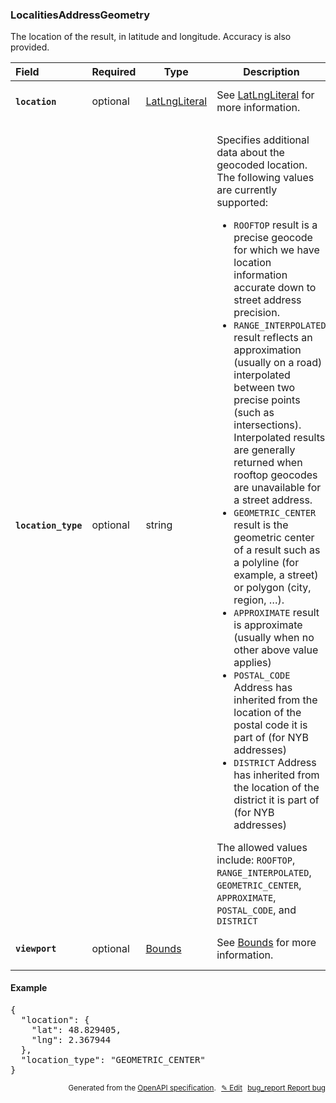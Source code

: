 <!--- This is a generated file, do not edit! -->
<!--- [START woosmap_http_schema_localitiesaddressgeometry] -->
<h3 class="schema-object" id="LocalitiesAddressGeometry">LocalitiesAddressGeometry</h3>

The location of the result, in latitude and longitude. Accuracy is also provided.

| Field                                                                                                                        | Required | Type                                            | Description                                                                                                                                                                                                                                                                                                                                                                                                                                                                                                                                                                                                                                                                                                                                                                                                                                                                                                                                                                                                                                                                                                                                                                                                                                                         |
| :--------------------------------------------------------------------------------------------------------------------------- | -------- | ----------------------------------------------- | ------------------------------------------------------------------------------------------------------------------------------------------------------------------------------------------------------------------------------------------------------------------------------------------------------------------------------------------------------------------------------------------------------------------------------------------------------------------------------------------------------------------------------------------------------------------------------------------------------------------------------------------------------------------------------------------------------------------------------------------------------------------------------------------------------------------------------------------------------------------------------------------------------------------------------------------------------------------------------------------------------------------------------------------------------------------------------------------------------------------------------------------------------------------------------------------------------------------------------------------------------------------- |
| <h4 id="LocalitiesAddressGeometry-location" class="add-link schema-object-property-key"><code>location</code></h4>           | optional | [LatLngLiteral](#LatLngLiteral "LatLngLiteral") | See [LatLngLiteral](#LatLngLiteral "LatLngLiteral") for more information.                                                                                                                                                                                                                                                                                                                                                                                                                                                                                                                                                                                                                                                                                                                                                                                                                                                                                                                                                                                                                                                                                                                                                                                           |
| <h4 id="LocalitiesAddressGeometry-location_type" class="add-link schema-object-property-key"><code>location_type</code></h4> | optional | string                                          | <div class="nonref-property-description"><p>Specifies additional data about the geocoded location. The following values are currently supported:</p><ul><li><code>ROOFTOP</code> result is a precise geocode for which we have location information accurate down to street address precision.</li><li><code>RANGE_INTERPOLATED</code> result reflects an approximation (usually on a road) interpolated between two precise points (such as intersections). Interpolated results are generally returned when rooftop geocodes are unavailable for a street address.</li><li><code>GEOMETRIC_CENTER</code> result is the geometric center of a result such as a polyline (for example, a street) or polygon (city, region, …).</li><li><code>APPROXIMATE</code> result is approximate (usually when no other above value applies)</li><li><code>POSTAL_CODE</code> Address has inherited from the location of the postal code it is part of (for NYB addresses)</li><li><code>DISTRICT</code> Address has inherited from the location of the district it is part of (for NYB addresses)</li></ul><div class="notranslate">The allowed values include: `ROOFTOP`, `RANGE_INTERPOLATED`, `GEOMETRIC_CENTER`, `APPROXIMATE`, `POSTAL_CODE`, and `DISTRICT`</div></div> |
| <h4 id="LocalitiesAddressGeometry-viewport" class="add-link schema-object-property-key"><code>viewport</code></h4>           | optional | [Bounds](#Bounds "Bounds")                      | See [Bounds](#Bounds "Bounds") for more information.                                                                                                                                                                                                                                                                                                                                                                                                                                                                                                                                                                                                                                                                                                                                                                                                                                                                                                                                                                                                                                                                                                                                                                                                                |

<h4 class="schema-object-example" id="LocalitiesAddressGeometry-example">Example</h4>

<pre class="notranslate lang-json prettyprint">{
  "location": {
    "lat": 48.829405,
    "lng": 2.367944
  },
  "location_type": "GEOMETRIC_CENTER"
}</pre>

<p style="text-align: right; font-size: smaller;">Generated from the <a data-label="openapi-github" href="https://github.com/woosmap/openapi-specification" title="Woosmap OpenAPI Specification" class="external">OpenAPI specification</a>.
<a data-label="openapi-github-woosmap-http-schema-localitiesaddressgeometry" data-action="edit" style="margin-left: 5px;" href="https://github.com/woosmap/openapi-specification/blob/main/specification/schemas/LocalitiesAddressGeometry.yml" title="Edit on GitHub">✎ Edit</a>
<a data-label="openapi-github-woosmap-http-schema-localitiesaddressgeometry" data-action="bug" style="margin-left: 5px;" href="https://github.com/woosmap/openapi-specification/issues/new?assignees=&labels=type%3A+bug%2C+triage+me&template=bug_report.md&title=[schemas] Bug - LocalitiesAddressGeometry" title="File bug for schemas on GitHub"><span class="material-icons">bug_report</span> Report bug</a>
</p>

<!--- [END woosmap_http_schema_localitiesaddressgeometry] -->
